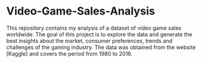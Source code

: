 # Video-Game-Sales-Analysis
This repository contains my analysis of a dataset of video game sales worldwide. The goal of this project is to explore the data and generate the best insights about the market, consumer preferences, trends and challenges of the gaming industry. The data was obtained from the website [Kaggle] and covers the period from 1980 to 2016.
